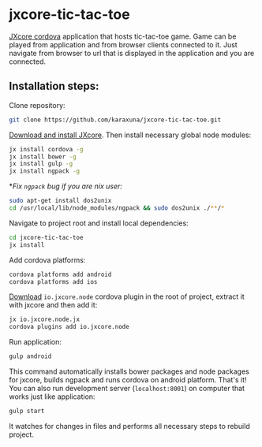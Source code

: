 # jxcore-tic-tac-toe
[JXcore cordova](https://github.com/jxcore/jxcore-cordova) application that hosts tic-tac-toe game. Game can be played from application and from browser clients connected to it. Just navigate from browser to url that is displayed in the application and you are connected.

## Installation steps:

Clone repository:

```bash
git clone https://github.com/karaxuna/jxcore-tic-tac-toe.git
```

[Download and install JXcore](http://jxcore.com/downloads/). Then install necessary global node modules:

```bash
jx install cordova -g
jx install bower -g
jx install gulp -g
jx install ngpack -g
```

**Fix `ngpack` bug if you are *nix user:**

```bash
sudo apt-get install dos2unix
cd /usr/local/lib/node_modules/ngpack && sudo dos2unix ./**/*
```

Navigate to project root and install local dependencies:

```bash
cd jxcore-tic-tac-toe
jx install
```

Add cordova platforms:

```bash
cordova platforms add android
cordova platforms add ios
```

[Download](https://github.com/jxcore/jxcore-cordova-release/raw/master/0.0.4/io.jxcore.node.jx) `io.jxcore.node` cordova plugin in the root of project, extract it with jxcore and then add it:

```bash
jx io.jxcore.node.jx
cordova plugins add io.jxcore.node
```

Run application:

```bash
gulp android
```
  
This command automatically installs bower packages and node packages for jxcore, builds ngpack and runs cordova on android platform. That's it! You can also run development server (`localhost:8001`) on computer that works just like application:

```bash
gulp start
```

It watches for changes in files and performs all necessary steps to rebuild project.
